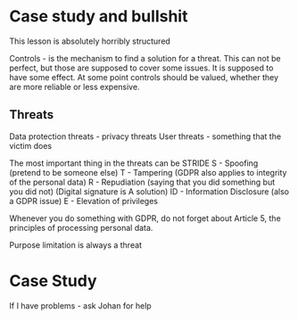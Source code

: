 # Case study and bullshit
This lesson is absolutely horribly structured

Controls - is the mechanism to find a solution for a threat. This can not be perfect, but those are supposed to cover some issues. It is supposed to have some effect.
At some point controls should be valued, whether they are more reliable or less expensive.

## Threats
Data protection threats - privacy threats
User threats - something that the victim does

The most important thing in the threats can be STRIDE
S - Spoofing (pretend to be someone else)
T - Tampering (GDPR also applies to integrity of the personal data)
R - Repudiation (saying that you did something but you did not) (Digital signature is A solution)
ID - Information Disclosure (also a GDPR issue)
E - Elevation of privileges

Whenever you do something with GDPR, do not forget about Article 5, the principles of processing personal data.

Purpose limitation is always a threat

# Case Study
If I have problems - ask Johan for help




